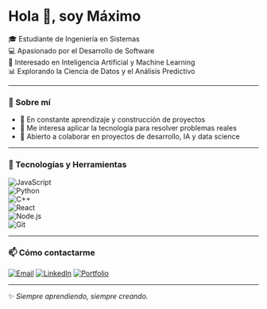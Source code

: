 # Hola 👋, soy Máximo

🎓 Estudiante de Ingeniería en Sistemas  
💻 Apasionado por el Desarrollo de Software  
🤖 Interesado en Inteligencia Artificial y Machine Learning  
📊 Explorando la Ciencia de Datos y el Análisis Predictivo  

---

### 🌟 Sobre mí
- 🌱 En constante aprendizaje y construcción de proyectos  
- 🚀 Me interesa aplicar la tecnología para resolver problemas reales  
- 🤝 Abierto a colaborar en proyectos de desarrollo, IA y data science  

---


### 🔧 Tecnologías y Herramientas

![JavaScript](https://img.shields.io/badge/JavaScript-F7DF1E?style=for-the-badge&logo=javascript&logoColor=black)  
![Python](https://img.shields.io/badge/Python-3776AB?style=for-the-badge&logo=python&logoColor=white)  
![C++](https://img.shields.io/badge/C++-00599C?style=for-the-badge&logo=cplusplus&logoColor=white)  
![React](https://img.shields.io/badge/React-20232A?style=for-the-badge&logo=react&logoColor=61DAFB)  
![Node.js](https://img.shields.io/badge/Node.js-43853D?style=for-the-badge&logo=node.js&logoColor=white)  
![Git](https://img.shields.io/badge/Git-F05032?style=for-the-badge&logo=git&logoColor=white)  

---


### 📫 Cómo contactarme

[![Email](https://img.shields.io/badge/Email-D14836?style=for-the-badge&logo=gmail&logoColor=white)](mailto:maximoronco8@gmail.com)  [![LinkedIn](https://img.shields.io/badge/LinkedIn-0A66C2?style=for-the-badge&logo=linkedin&logoColor=white)](https://www.linkedin.com/in/m%C3%A1ximo-ronco/)  [![Portfolio](https://img.shields.io/badge/Portfolio-000000?style=for-the-badge&logo=About.me&logoColor=white)](https://maximoronco.vercel.app/)  






---

✨ *Siempre aprendiendo, siempre creando.*

